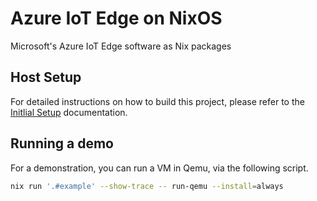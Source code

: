 # Azure IoT Edge on NixOS
Microsoft's Azure IoT Edge software as Nix packages

## Host Setup
For detailed instructions on how to build this project, please refer to the
[Initlial Setup](docs/Initial-setup.md) documentation.

## Running a demo
For a demonstration, you can run a VM in Qemu, via the following script.

```sh
nix run '.#example' --show-trace -- run-qemu --install=always
```
